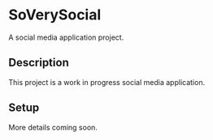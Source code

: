 # SoVerySocial

A social media application project.

## Description

This project is a work in progress social media application.

## Setup

More details coming soon. 